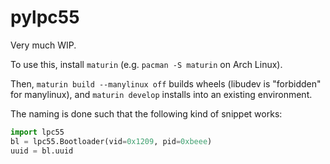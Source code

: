 # pylpc55

Very much WIP.

To use this, install `maturin` (e.g. `pacman -S maturin` on Arch Linux).

Then, `maturin build --manylinux off` builds wheels (libudev is "forbidden" for manylinux),
and `maturin develop` installs into an existing environment.

The naming is done such that the following kind of snippet works:
```python
import lpc55
bl = lpc55.Bootloader(vid=0x1209, pid=0xbeee)
uuid = bl.uuid
```
